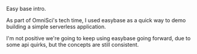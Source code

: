 Easy base intro.

As part of OmniSci's tech time, I used easybase as a quick way to demo building a simple serverless application.

I'm not positive we're going to keep using easybase going forward, due to some api quirks, but the concepts are still consistent.

